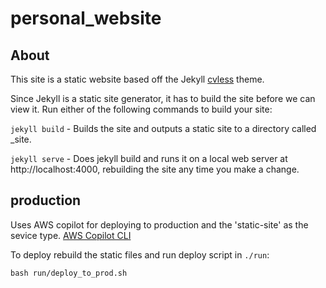 # personal_website

## About 

This site is a static website based off the Jekyll [cvless](https://github.com/piazzai/cvless) theme.

Since Jekyll is a static site generator, it has to build the site before we can view it. Run either of the following commands to build your site:

`jekyll build` - Builds the site and outputs a static site to a directory called _site.


`jekyll serve` - Does jekyll build and runs it on a local web server at http://localhost:4000, rebuilding the site any time you make a change.



## production
Uses AWS copilot for deploying to production and the 'static-site' as the sevice type.  [AWS Copilot CLI](https://aws.github.io/copilot-cli/docs/overview/)

To deploy rebuild the static files and run deploy script in `./run`:

`bash run/deploy_to_prod.sh`
